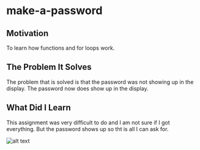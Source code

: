 # make-a-password

## Motivation

To learn how functions and for loops work.

## The Problem It Solves

The problem that is solved is that the password was not showing up in the 
display. The password now does show up in the display.

## What Did I Learn

This assignment was very difficult to do and I am not sure if I got everything. 
But the password shows up so tht is all I can ask for.

![alt text](bootcamp/homework/make-a-password/password.jpeg)